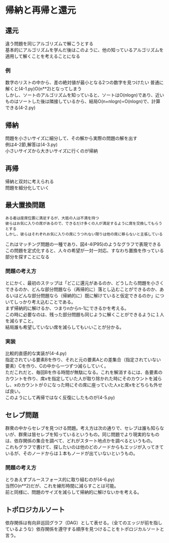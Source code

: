 # 帰納と再帰と還元  
## 還元
違う問題を同じアルゴリズムで解こうとする  
基本的にアルゴリズムを学んだ後はこのように、他の知っているアルゴリズムを適用して解くことを考えることになる  

### 例
数字のリストの中から、差の絶対値が最小となる2つの数字を見つけたい
普通に解くと(4-1.py)O(n**2)となってしまう  
しかし、ソートのアルゴリズムを知っていると、ソートはO(nlogn)であり、近いものはソートした後は隣接しているから、結局O(n+nlogn)=O(nlogn)で、計算できる(4-2.py)

## 帰納
問題を小さいサイズに細分して、その解から実際の問題の解を出す  
例は4-2節,解答は(4-3.py)  
小さいサイズから大きいサイズに行くのが帰納

## 再帰
帰納と双対に考えられる  
問題を細分化していく

## 最大置換問題
```8人のバラバラな趣向を持つ人が映画のチケットを買ったとする  
ある者は座席位置に満足するが、大抵の人は不満を持つ  
彼らはお気に入りの席があるので、できるだけ多くの人が満足するように席を交換してもらうとする  
しかし、彼らはそれぞれお気に入りの席にうつれない限りは他の席に移らないと主張している
```
これはマッチング問題の一種であり、図4-4(P95)のようなグラフで表現できる  
この問題を定式化すると、人々の希望が一対一対応、すなわち置換を作っている部分を探すことになる

### 問題の考え方
とにかく、最初のステップは「どこに還元があるのか、どうしたら問題を小さくできるのか、どんな部分問題なら（再帰的に）落とし込むことができるのか、あるいはどんな部分問題なら（帰納的に）既に解けていると仮定できるのか」についてしっかり考え込むことである。  
まず帰納的に解けるか、つまりnからn-1にできるかを考える。  
この時に必要なのは、残った部分問題も同じように解くことができるように１人を減らすこと。  
結局誰も希望していない席を減らしてもいいことが分かる。

### 実装
比較的直感的な実装が(4-4.py)  
指定されている要素Bを作り、それと元の要素Aとの差集合（指定されていない要素）Cを作り、Cの中から一つずつ減らしていく。  
ただこれだと、毎回Bを作る時間が無駄になる。これを解消するには、各要素のカウントを作り、席xを指定していた人が取り除かれた時にそのカウントを減らし、xのカウントが０になった時にその席に座っていた人xと席xをどちらも外せば良い。  
このようにして再帰ではなく反復にしたものが(4-5.py)

## セレブ問題
群衆の中からセレブを見つける問題。考え方は次の通りで、セレブは誰も知らないが、群衆は皆セレブを知っているというもの。同じ問題でより現実的なものは、依存関係の集合を調べて、どれがスタート地点かを調べるというもの。  
これもグラフで書けて、探したいのは他のどのノードからもエッジが入ってきているが、そのノードからは１本もノードが出ていないというもの。

### 問題の考え方
とりあえずブルースフォース的に取り組むのが(4-6.py)  
当然O(n**2)だが、これを線形時間に減らすことは可能。  
前と同様に、問題のサイズを減らして帰納的に解けないかを考える。

## トポロジカルソート
依存関係は有向非巡回グラフ（DAG）として表せる。（全てのエッジが前を指しているような）依存関係を遵守する順序を見つけることをトポロジカルソートと言う。